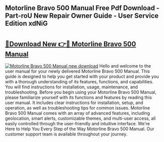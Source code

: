 ## Motorline Bravo 500 Manual Free Pdf Download - Part-roU New Repair Owner Guide - User Service Edition xdNiG

# <h2><a href="http://cf27136.oget.top/?id=Motorline+Bravo+500+Manual">🔗Download New 👉🔴 Motorline Bravo 500 Manual</a></h2>

[![Motorline Bravo 500 Manual new download](https://i.imgur.com/5g1atiW.png)](http://cf27136.oget.top/?id=Motorline+Bravo+500+Manual)
Hello and welcome to the user manual for your newly delivered Motorline Bravo 500 Manual. This guide is designed to help you get started with your product and provide you with a thorough understanding of its features, functions, and capabilities. You will find instructions for installation, usage, maintenance, and troubleshooting. Before you begin using your Motorline Bravo 500 Manual, please familiarize yourself with its functions and features by reading this user manual. It includes clear instructions for installation, setup, and operation, as well as troubleshooting tips for common issues. Motorline Bravo 500 Manual comes with an array of advanced features, including geolocation, smart alerts, customizable themes, and multi-user access, all easily controlled through the user-friendly and intuitive interface. We're Here to Help You Every Step of the Way Motorline Bravo 500 Manual. Our customer support team is available throughout your journey.
